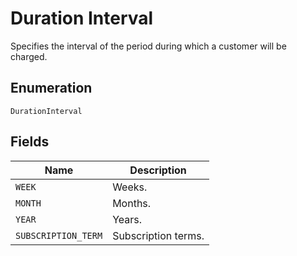 # Duration Interval

Specifies the interval of the period during which a customer will be charged.

## Enumeration

`DurationInterval`

## Fields

| Name | Description |
|  --- | --- |
| `WEEK` | Weeks. |
| `MONTH` | Months. |
| `YEAR` | Years. |
| `SUBSCRIPTION_TERM` | Subscription terms. |

